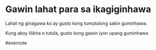 # Gawin lahat para sa ikagiginhawa

Lahat ng ginagawa ko ay gusto kong tumutulong sakin guminhawa.

Kung akoy lilikha o tutula, gusto kong gawin iyon upang guminhawa

\#evernote

